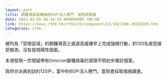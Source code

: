 ```yaml
---
layout: post
title: 銅鑼灣高威樓強檢60戶沒人應門　當局將跟進
date: 2022-01-05 08:24:59.000000000 +08:00
link: https://news.rthk.hk/rthk/ch/component/k2/1627380-20220105.htm
categories: rthk
---
```


被列為「受限區域」的銅鑼灣高士威道高威樓早上完成強檢行動，約120名居民接受檢測，沒有發現陽性個案。

本港發現一宗懷疑帶有Omicron變種病毒的源頭不明初步確診個案。

政府亦派員到訪約120戶，當中約60戶沒人應門，當局會採取措施跟進。
